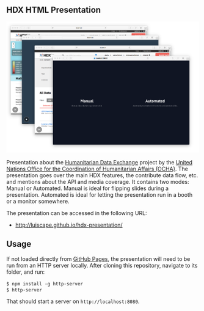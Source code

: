 ## HDX HTML Presentation
![Screen Grab](screengrab.png)

Presentation about the [Humanitarian Data Exchange](https://data.hdx.rwlabs.org) project by the [United Nations Office for the Coordination of Humanitarian Affairs (OCHA)](http://unocha.org/). The presentation goes over the main HDX features, the contribute data flow, etc. and mentions about the API and media coverage. It contains two modes: Manual or Automated. Manual is ideal for flipping slides during a presentation. Automated is ideal for letting the presentation run in a booth or a monitor somewhere.

The presentation can be accessed in the following URL:

* http://luiscape.github.io/hdx-presentation/

## Usage
If not loaded directly from [GitHub Pages](https://pages.github.com/), the presentation will need to be run from an HTTP server locally. After cloning this repository, navigate to its folder, and run:

```
$ npm install -g http-server
$ http-server
```

That should start a server on `http://localhost:8080`.
